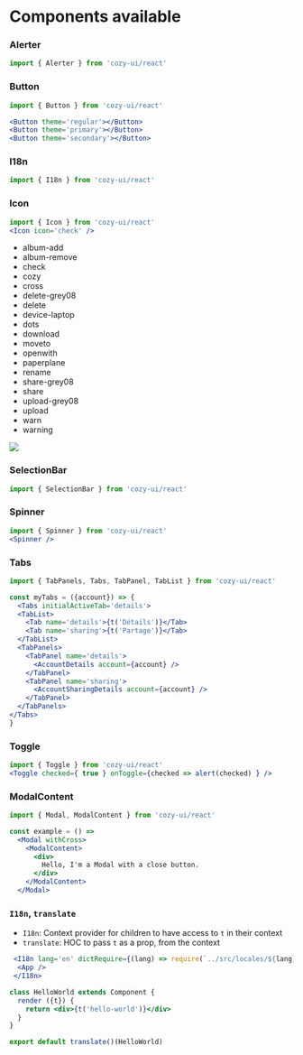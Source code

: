 Components available
====================

### Alerter

```jsx
import { Alerter } from 'cozy-ui/react'
```

### Button

```jsx
import { Button } from 'cozy-ui/react'

<Button theme='regular'></Button>
<Button theme='primary'></Button>
<Button theme='secondary'></Button>
```

### I18n

```jsx
import { I18n } from 'cozy-ui/react'
```

### Icon

```jsx
import { Icon } from 'cozy-ui/react'
<Icon icon='check' />
```

* album-add
* album-remove
* check
* cozy
* cross
* delete-grey08
* delete
* device-laptop
* dots
* download
* moveto
* openwith
* paperplane
* rename
* share-grey08
* share
* upload-grey08
* upload
* warn
* warning

![](https://i.imgur.com/Cst1Kfs.png)

### SelectionBar

```jsx
import { SelectionBar } from 'cozy-ui/react'
```

### Spinner

```jsx
import { Spinner } from 'cozy-ui/react'
<Spinner />
```

### Tabs

```jsx
import { TabPanels, Tabs, TabPanel, TabList } from 'cozy-ui/react'

const myTabs = ({account}) => {
  <Tabs initialActiveTab='details'>
  <TabList>
    <Tab name='details'>{t('Détails')}</Tab>
    <Tab name='sharing'>{t('Partage')}</Tab>
  </TabList>
  <TabPanels>
    <TabPanel name='details'>
      <AccountDetails account={account} />
    </TabPanel>
    <TabPanel name='sharing'>
      <AccountSharingDetails account={account} />
    </TabPanel>
  </TabPanels>
</Tabs>
}

```

### Toggle

```jsx
import { Toggle } from 'cozy-ui/react'
<Toggle checked={ true } onToggle={checked => alert(checked) } />
```

### ModalContent

```jsx
import { Modal, ModalContent } from 'cozy-ui/react'

const example = () =>
  <Modal withCross>
    <ModalContent>
      <div>
        Hello, I'm a Modal with a close button.
      </div>
    </ModalContent>
  </Modal>
```

### `I18n`, `translate`

- `I18n`: Context provider for children to have access to `t` in their context
- `translate`: HOC to pass `t` as a prop, from the context

```jsx
 <I18n lang='en' dictRequire={(lang) => require(`../src/locales/${lang}`)}>
  <App />
 </I18n>
```

```jsx
class HelloWorld extends Component {
  render ({t}) {
    return <div>{t('hello-world')}</div>
  }
}

export default translate()(HelloWorld)
```


